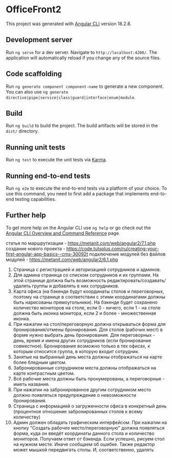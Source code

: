 # OfficeFront2

This project was generated with [Angular CLI](https://github.com/angular/angular-cli) version 18.2.8.

## Development server

Run `ng serve` for a dev server. Navigate to `http://localhost:4200/`. The application will automatically reload if you change any of the source files.

## Code scaffolding

Run `ng generate component component-name` to generate a new component. You can also use `ng generate directive|pipe|service|class|guard|interface|enum|module`.

## Build

Run `ng build` to build the project. The build artifacts will be stored in the `dist/` directory.

## Running unit tests

Run `ng test` to execute the unit tests via [Karma](https://karma-runner.github.io).

## Running end-to-end tests

Run `ng e2e` to execute the end-to-end tests via a platform of your choice. To use this command, you need to first add a package that implements end-to-end testing capabilities.

## Further help

To get more help on the Angular CLI use `ng help` or go check out the [Angular CLI Overview and Command Reference](https://angular.dev/tools/cli) page.



статья по маршрутизации - https://metanit.com/web/angular2/7.1.php
создание нового проекта - https://code.tutsplus.com/ru/creating-your-first-angular-app-basics--cms-30092t
подключение модулей без файлов модулей - https://metanit.com/web/angular2/6.1.php

1. Страница с регистрацией и авторизацией сотрудников и админов.
2. Для админа страница со списком сотрудников и их группами. На этой странице должна быть возможность редактировать/создавать/удалять группы и добавлять в них сотрудников.
3. Карта офиса (на бэкенде будут координаты столов и переговорных, поэтому на странице в соответствии с этими координатами должны быть нарисованы прямоугольники). На бэкенде будет сохранено количество мониторов на столе, если 0 - ничего, если 1 - на столе должна быть иконка монитора, если 2 и более - множественная иконка.
4. При нажатии на стол/переговорную должна открываться форма для бронирования/отмены бронирования. Для столов (рабочих мест) в форме нужно выбрать день бронирования. Для переговорных - день, время и имена других сотрудников (если бронирование совместное). Бронирование возможно только в тех офисах, к которым относится группа, в которую входит сотрудник.
5. Занятые на выбранный день места должны отображаться на карте более бледным цветом.
6. Забронированные сотрудником места должны отображаться на карте контрастным цветом.
7. Всё рабочие места должны быть пронумерованы, а переговорные - иметь названия.
8. При нажатии на забронированное другим сотрудником место должно появляться предупреждение о невозможности бронирования.
9. Страница с информацией о загруженности офиса в конкретный день (процентное отношение забронированных столов к всему количеству)
10. Админ должен обладать графическим интерфейсом. При нажатии на кнопку "Создать рабочее место/переговорную" должна появляться форма, куда он введёт координаты данного стола и количество мониторов. Получаем ответ от бэкенда. Если успешно, рисуем стол на нужном месте. Иначе сообщаем об ошибке. Также редактор может мышкой передвигать столы. И, соответственно, удалять
